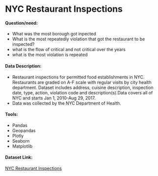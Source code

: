 # NYC Restaurant Inspections
#### Question/need:
* What was the most borough got inpected
* What is the most repeatedly violation that got the restaurant to be inspected?
* what is the flow of critical and not critical over the years
* what is the most violation is repeated

#### Data Description:
* Restaurant inspections for permitted food establishments in NYC. Restaurants are graded on A-F scale with regular visits by city health department.
Dataset includes address, cuisine description, inspection date, type, action, violation code and description(s).Data covers all of NYC and starts Jan 1, 2010-Aug 29, 2017.
* Data was collected by the NYC Department of Health.

#### Tools:
* Pandas
* Geopandas
* Plotly
* Seaborn
* Matplotlib

#### Dataset Link:
[NYC Restaurant Inspections](https://www.kaggle.com/new-york-city/nyc-inspections?select=DOHMH_New_York_City_Restaurant_Inspection_Results.csv)

